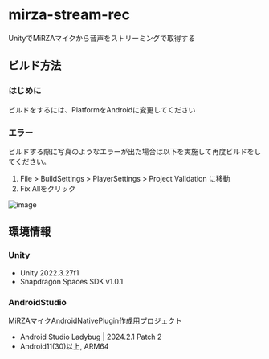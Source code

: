 # mirza-stream-rec
UnityでMiRZAマイクから音声をストリーミングで取得する

## ビルド方法
### はじめに
ビルドをするには、PlatformをAndroidに変更してください

### エラー
ビルドする際に写真のようなエラーが出た場合は以下を実施して再度ビルドをしてください。
1. File > BuildSettings > PlayerSettings > Project Validation に移動
2. Fix Allをクリック

![image](https://github.com/user-attachments/assets/5bef81d6-740a-45bb-b399-63b888d96d03)

## 環境情報
### Unity
- Unity 2022.3.27f1
- Snapdragon Spaces SDK v1.0.1

### AndroidStudio
MiRZAマイクAndroidNativePlugin作成用プロジェクト
- Android Studio Ladybug | 2024.2.1 Patch 2
- Android11(30)以上, ARM64
